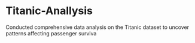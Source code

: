 # Titanic-Anallysis

Conducted comprehensive data analysis on the Titanic dataset to uncover patterns affecting passenger surviva
